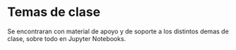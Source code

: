 # Temas de clase

Se encontraran con material de apoyo y de soporte a los distintos demas
de clase, sobre todo en Jupyter Notebooks.

